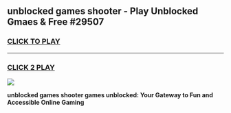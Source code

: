 
## unblocked games shooter - Play Unblocked Gmaes & Free #29507
<h3>
<a href="https://news.freeplayer.one?title=unblocked_games_shooter&ref=24F">CLICK TO PLAY</a></h3>
<hr>

<h3>
<a href="https://news.freeplayer.one?title=unblocked_games_shooter&ref=24F">CLICK 2 PLAY</a>
  
</h3>

<a href="https://news.freeplayer.one?title=unblocked_games_shooter&ref=24F/"><img src="https://clearcache.store/games.png"></a>


**unblocked games shooter games unblocked: Your Gateway to Fun and Accessible Online Gaming**
